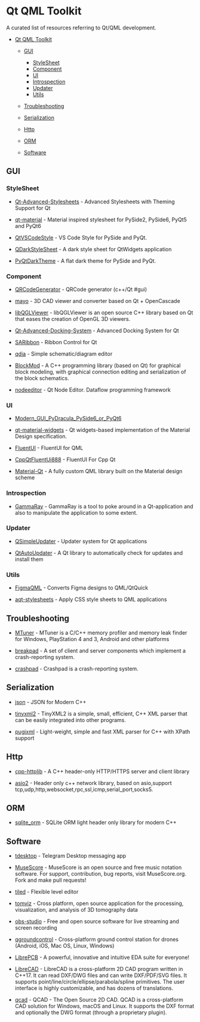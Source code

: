 # Qt QML Toolkit

A curated list of resources referring to Qt/QML development.

- [Qt QML Toolkit](#Qt-QML-Toolkit)

  - [GUI](#GUI)

    - [StyleSheet](#StyleSheet)
    - [Component](#Component)
    - [UI](#UI)
    - [Introspection](#Introspection)
    - [Updater](#Updater)
    - [Utils](#Utils)

  - [Troubleshooting](#Troubleshooting)
  - [Serialization](#Serialization)
  - [Http](#Http)
  - [ORM](#ORM)
  - [Software](#Software)

## GUI

### StyleSheet

- [Qt-Advanced-Stylesheets](https://github.com/githubuser0xFFFF/Qt-Advanced-Stylesheets) - Advanced Stylesheets with Theming Support for Qt

- [qt-material](https://github.com/UN-GCPDS/qt-material) - Material inspired stylesheet for PySide2, PySide6, PyQt5 and PyQt6

- [QtVSCodeStyle](https://github.com/5yutan5/QtVSCodeStyle) - VS Code Style for PySide and PyQt.

- [QDarkStyleSheet](https://github.com/ColinDuquesnoy/QDarkStyleSheet) - A dark style sheet for QtWidgets application

- [PyQtDarkTheme](https://github.com/5yutan5/PyQtDarkTheme) - A flat dark theme for PySide and PyQt.

### Component

- [QRCodeGenerator](https://github.com/gil9red/QRCodeGenerator) - QRCode generator (c++/Qt #gui)

- [mayo](https://github.com/fougue/mayo) - 3D CAD viewer and converter based on Qt + OpenCascade

- [libQGLViewer](https://github.com/GillesDebunne/libQGLViewer) - libQGLViewer is an open source C++ library based on Qt that eases the creation of OpenGL 3D viewers.

- [Qt-Advanced-Docking-System](https://github.com/mfreiholz/Qt-Advanced-Docking-Systemr) - Advanced Docking System for Qt

- [SARibbon](https://github.com/czyt1988/SARibbon) - Ribbon Control for Qt

- [qdia](https://github.com/sunderme/qdia) - Simple schematic/diagram editor

- [BlockMod](https://github.com/ghorwin/BlockMod) - A C++ programming library (based on Qt) for graphical block modeling, with graphical connection editing and serialization of the block schematics.

- [nodeeditor](https://github.com/paceholder/nodeeditor) - Qt Node Editor. Dataflow programming framework

### UI

- [Modern_GUI_PyDracula_PySide6_or_PyQt6](https://github.com/Wanderson-Magalhaes/Modern_GUI_PyDracula_PySide6_or_PyQt6)

- [qt-material-widgets](https://github.com/laserpants/qt-material-widgets) - Qt widgets-based implementation of the Material Design specification.

- [FluentUI](https://github.com/zhuzichu520/FluentUI) - FluentUI for QML

- [CppQtFluentUi888](https://github.com/mowangshuying/CppQtFluentUi888) - FluentUI For Cpp Qt

- [Material-Qt](https://github.com/MarkoStanojevic12/Material-Qt) - A fully custom QML library built on the Material design scheme

### Introspection

- [GammaRay](https://github.com/KDAB/GammaRay) - GammaRay is a tool to poke around in a Qt-application and also to manipulate the application to some extent.

### Updater

- [QSimpleUpdater](https://github.com/alex-spataru/QSimpleUpdater) - Updater system for Qt applications

- [QtAutoUpdater](https://github.com/Skycoder42/QtAutoUpdater) - A Qt library to automatically check for updates and install them

### Utils

- [FigmaQML](https://github.com/mmertama/FigmaQML) - Converts Figma designs to QML/QtQuick

- [aqt-stylesheets](https://github.com/Ableton/aqt-stylesheets) - Apply CSS style sheets to QML applications

## Troubleshooting

- [MTuner](https://github.com/RudjiGames/MTuner) - MTuner is a C/C++ memory profiler and memory leak finder for Windows, PlayStation 4 and 3, Android and other platforms

- [breakpad](https://chromium.googlesource.com/breakpad/breakpad) - A set of client and server components which implement a crash-reporting system.

- [crashpad](https://chromium.googlesource.com/crashpad/crashpad) - Crashpad is a crash-reporting system.

## Serialization

- [json](https://github.com/nlohmann/json) - JSON for Modern C++

- [tinyxml2](https://github.com/leethomason/tinyxml2) - TinyXML2 is a simple, small, efficient, C++ XML parser that can be easily integrated into other programs.

- [pugixml](https://github.com/zeux/pugixml) - Light-weight, simple and fast XML parser for C++ with XPath support

## Http

- [cpp-httplib](https://github.com/yhirose/cpp-httplib) - A C++ header-only HTTP/HTTPS server and client library

- [asio2](https://github.com/zhllxt/asio2) - Header only c++ network library, based on asio,support tcp,udp,http,websocket,rpc,ssl,icmp,serial_port,socks5.

## ORM

- [sqlite_orm](https://github.com/fnc12/sqlite_orm) - SQLite ORM light header only library for modern C++

## Software

- [tdesktop](https://github.com/telegramdesktop/tdesktop) - Telegram Desktop messaging app

- [MuseScore](https://github.com/musescore/MuseScore) - MuseScore is an open source and free music notation software. For support, contribution, bug reports, visit MuseScore.org. Fork and make pull requests!

- [tiled](https://github.com/mapeditor/tiled) - Flexible level editor

- [tomviz](https://github.com/OpenChemistry/tomviz) - Cross platform, open source application for the processing, visualization, and analysis of 3D tomography data

- [obs-studio](https://github.com/obsproject/obs-studio) - Free and open source software for live streaming and screen recording

- [qgroundcontrol](https://github.com/mavlink/qgroundcontrol) - Cross-platform ground control station for drones (Android, iOS, Mac OS, Linux, Windows)

- [LibrePCB](https://github.com/LibrePCB/LibrePCB) - A powerful, innovative and intuitive EDA suite for everyone!

- [LibreCAD](https://github.com/LibreCAD/LibreCAD.git) - LibreCAD is a cross-platform 2D CAD program written in C++17. It can read DXF/DWG files and can write DXF/PDF/SVG files. It supports point/line/circle/ellipse/parabola/spline primitives. The user interface is highly customizable, and has dozens of translations.

- [qcad](https://github.com/qcad/qcad) - QCAD - The Open Source 2D CAD. QCAD is a cross-platform CAD solution for Windows, macOS and Linux. It supports the DXF format and optionally the DWG format (through a proprietary plugin).
